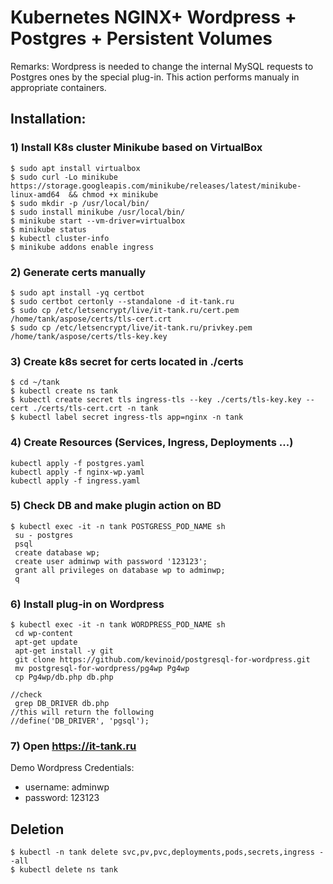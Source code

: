 # Kubernetes NGINX+ Wordpress + Postgres + Persistent Volumes
Remarks:  Wordpress is needed to change the internal MySQL requests  to Postgres ones by the special plug-in. This action performs manualy in appropriate containers.

## Installation:
### 1) Install K8s cluster  Minikube based on VirtualBox
```
$ sudo apt install virtualbox
$ sudo curl -Lo minikube https://storage.googleapis.com/minikube/releases/latest/minikube-linux-amd64  && chmod +x minikube
$ sudo mkdir -p /usr/local/bin/
$ sudo install minikube /usr/local/bin/
$ minikube start --vm-driver=virtualbox
$ minikube status
$ kubectl cluster-info
$ minikube addons enable ingress 
```

### 2) Generate certs manually
```
$ sudo apt install -yq certbot
$ sudo certbot certonly --standalone -d it-tank.ru
$ sudo cp /etc/letsencrypt/live/it-tank.ru/cert.pem /home/tank/aspose/certs/tls-cert.crt
$ sudo cp /etc/letsencrypt/live/it-tank.ru/privkey.pem /home/tank/aspose/certs/tls-key.key
```

### 3)  Create k8s secret for certs located in ./certs
```
$ cd ~/tank
$ kubectl create ns tank
$ kubectl create secret tls ingress-tls --key ./certs/tls-key.key --cert ./certs/tls-cert.crt -n tank
$ kubectl label secret ingress-tls app=nginx -n tank
```

### 4) Create Resources (Services, Ingress, Deployments ...)
```
kubectl apply -f postgres.yaml 
kubectl apply -f nginx-wp.yaml
kubectl apply -f ingress.yaml 
```

### 5) Check DB and make plugin action on BD
```
$ kubectl exec -it -n tank POSTGRESS_POD_NAME sh
 su - postgres
 psql
 create database wp;
 create user adminwp with password '123123';
 grant all privileges on database wp to adminwp;
 q 
```

### 6) Install plug-in on Wordpress
```
$ kubectl exec -it -n tank WORDPRESS_POD_NAME sh
 cd wp-content
 apt-get update 
 apt-get install -y git
 git clone https://github.com/kevinoid/postgresql-for-wordpress.git
 mv postgresql-for-wordpress/pg4wp Pg4wp
 cp Pg4wp/db.php db.php

//check
 grep DB_DRIVER db.php
//this will return the following
//define('DB_DRIVER', 'pgsql'); 
```

### 7) Open https://it-tank.ru
Demo Wordpress Credentials:
- username: adminwp
- password: 123123

## Deletion
```
$ kubectl -n tank delete svc,pv,pvc,deployments,pods,secrets,ingress --all  
$ kubectl delete ns tank
```
